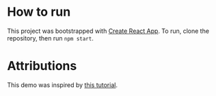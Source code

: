 # How to run

This project was bootstrapped with [Create React App](https://github.com/facebook/create-react-app). To run, clone the repository, then run `npm start`.

# Attributions

This demo was inspired by [this tutorial](https://dev.to/dom_the_dev/how-to-use-the-spotify-api-in-your-react-js-app-50pn). 

